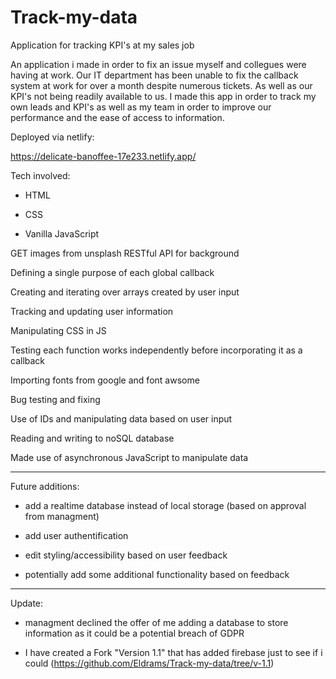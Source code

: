 # Track-my-data
Application for tracking KPI's at my sales job

<!-- Description -->

An application i made in order to fix an issue myself and collegues were having at work. Our IT department has been unable to fix the callback system at work for over a month despite numerous tickets. As well as our KPI's not being readily available to us. I made this app in order to track my own leads and KPI's as well as my team in order to improve our performance and the ease of access to information.

Deployed via netlify:

https://delicate-banoffee-17e233.netlify.app/

Tech involved:

- HTML

- CSS

- Vanilla JavaScript


GET images from unsplash RESTful API for background

Defining a single purpose of each global callback 

Creating and iterating over arrays created by user input

Tracking and updating user information

Manipulating CSS in JS

Testing each function works independently before incorporating it as a callback

Importing fonts from google and font awsome

Bug testing and fixing

Use of IDs and manipulating data based on user input

Reading and writing to noSQL database

Made use of asynchronous JavaScript to manipulate data

------------------------------------------------------------------------------------------

Future additions:

- add a realtime database instead of local storage (based on approval from managment)

- add user authentification

- edit styling/accessibility based on user feedback

- potentially add some additional functionality based on feedback

------------------------------------------------------------------------------------------

Update:

- managment declined the offer of me adding a database to store information as it could be a potential breach of GDPR

- I have created a Fork "Version 1.1" that has added firebase just to see if i could (https://github.com/Eldrams/Track-my-data/tree/v-1.1)


